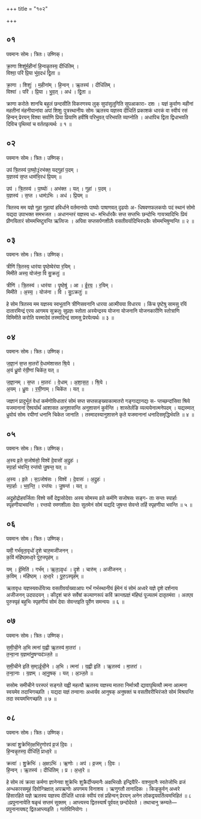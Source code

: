+++
title = "१०२"

+++


## ०१
पवमानः सोमः। त्रितः। उष्णिक्।

क्रा॒णा शिशु॑र्म॒हीनां॑ हि॒न्वन्नृ॒तस्य॒ दीधि॑तिम् ।  
विश्वा॒ परि॑ प्रि॒या भु॑व॒दध॑ द्वि॒ता ॥

क्रा॒णा । शिशुः॑ । म॒हीना॑म् । हि॒न्वन् । ऋ॒तस्य॑ । दीधि॑तिम् ।  
विश्वा॑ । परि॑ । प्रि॒या । भु॒व॒त् । अध॑ । द्वि॒ता ॥

क्राणा करोतेः शानचि बहुलं छन्दसीति विकरणस्य लुक् सुपांसुलुगिति सुपआकारा- दशः । यज्ञं कुर्वाणः महीनां महतीनां मंहनीयानांवा अपां शिशुः पुत्रस्थानीयः सोमः ऋतस्य यज्ञस्य दीधितिं प्रकाशकं धारकं वा स्वीयं रसं हिन्वन् प्रेरयन् विश्वा सर्वाणि प्रिया प्रियाणि हवींषि परिभुवत् परिभवति व्याप्नोति । अधापिच द्विता द्विधाभवति दिविच पृथिव्यां च वर्ततइत्यर्थः ॥ १ ॥

## ०२
पवमानः सोमः। त्रितः। उष्णिक्।

उप॑ त्रि॒तस्य॑ पा॒ष्यो॒३॒॑रभ॑क्त॒ यद्गुहा॑ प॒दम् ।  
य॒ज्ञस्य॑ स॒प्त धाम॑भि॒रध॑ प्रि॒यम् ॥

उप॑ । त्रि॒तस्य॑ । पा॒ष्योः॑ । अभ॑क्त । यत् । गुहा॑ । प॒दम् ।  
य॒ज्ञस्य॑ । स॒प्त । धाम॑ऽभिः । अध॑ । प्रि॒यम् ॥

त्रितस्य मम यज्ञे गुहा गुहायां हविर्धाने वर्तमानयोः पाष्योः पाषाणवत् दृढयोः अ- धिषवणफलकयोः पदं स्थानं सोमो यद्यदा उपाभक्त समभजत । अधानन्तरं यज्ञस्य धा- मभिर्धारकैः सप्त सप्तभिः छन्दोभिः गायत्र्यादिभिः प्रियं प्रीणयितारं सोममभिष्टुवन्ति ऋत्विजः । अपिवा सप्तसर्पणशीलैः वसतीवर्यादिभिरुदकैः सोममभिषुण्वन्ति ॥ २ ॥

## ०३
पवमानः सोमः। त्रितः। उष्णिक्।

त्रीणि॑ त्रि॒तस्य॒ धार॑या पृ॒ष्ठेष्वेर॑या र॒यिम् ।  
मिमी॑ते अस्य॒ योज॑ना॒ वि सु॒क्रतुः॑ ॥

त्रीणि॑ । त्रि॒तस्य॑ । धार॑या । पृ॒ष्ठेषु॑ । आ । ई॒र॒य॒ । र॒यिम् ।  
मिमी॑ते । अ॒स्य॒ । योज॑ना । वि । सु॒ऽक्रतुः॑ ॥

हे सोम त्रितस्य मम यज्ञस्य स्वभूतानि त्रीणिसवनानि धारया आत्मीयया विधारय । किंच पृष्टेषु सामसु रयिं दातारमिन्द्रं एरय आगमय सुक्रतुः सुप्रज्ञः स्तोता अस्येन्द्रस्य योजना योजनानि योजनकारीणि स्तोत्राणि विमिमीते करोति यस्मादेवं तस्मादिन्द्रं सामसु प्रेरयेत्यर्थः ॥ ३ ॥

## ०४
पवमानः सोमः। त्रितः। उष्णिक्।

ज॒ज्ञा॒नं स॒प्त मा॒तरो॑ वे॒धाम॑शासत श्रि॒ये ।  
अ॒यं ध्रु॒वो र॑यी॒णां चिके॑त॒ यत् ॥

ज॒ज्ञा॒नम् । स॒प्त । मा॒तरः॑ । वे॒धाम् । अ॒शा॒स॒त॒ । श्रि॒ये ।  
अ॒यम् । ध्रु॒वः । र॒यी॒णाम् । चिके॑त । यत् ॥

जज्ञानं प्रादुर्भूतं वेधां कर्मणोविधातारं सोमं सप्त सप्तसङ्ख्याकामातरो गङ्गाद्यानद्यः स- प्तच्छन्दांसिवा श्रिये यजमानानां ऎश्वर्यार्थं आशासत अनुशासन्ति अनुशासनं कुर्वन्ति । शास्तेर्लङि व्यत्ययेनात्मनेपदम् । यद्यस्मात् ध्रुवोयं सोमः रयीणां धनानि चिकेत जानाति । तस्मादस्यानुशासने कृते यजमानानां धनादिसमृद्धिर्भवति ॥ ४ ॥

## ०५
पवमानः सोमः। त्रितः। उष्णिक्।

अ॒स्य व्र॒ते स॒जोष॑सो॒ विश्वे॑ दे॒वासो॑ अ॒द्रुहः॑ ।  
स्पा॒र्हा भ॑वन्ति॒ रन्त॑यो जु॒षन्त॒ यत् ॥

अ॒स्य । व्र॒ते । स॒ऽजोष॑सः । विश्वे॑ । दे॒वासः॑ । अ॒द्रुहः॑ ।  
स्पा॒र्हाः । भ॒व॒न्ति॒ । रन्त॑यः । जु॒षन्त॑ । यत् ॥

अद्रुहोद्रोहवर्जिताः विश्वे सर्वे देद्वासोदेवाः अस्य सोमस्य व्रते कर्मणि सजोषसः सङ्ग- ताः सन्तः स्पार्हाः स्पृहणीयाभवन्ति । रन्तयो रमणशीलाः देवाः सुतमेनं सोमं यद्यदि जुषन्त सेवन्ते तर्हि स्पृहणीया भवन्ति ॥ ५ ॥

## ०६
पवमानः सोमः। त्रितः। उष्णिक्।

यमी॒ गर्भ॑मृता॒वृधो॑ दृ॒शे चारु॒मजी॑जनन् ।  
क॒विं मंहि॑ष्ठमध्व॒रे पु॑रु॒स्पृह॑म् ॥

यम् । ई॒मिति॑ । गर्भ॑म् । ऋ॒त॒ऽवृधः॑ । दृ॒शे । चारु॑म् । अजी॑जनन् ।  
क॒विम् । मंहि॑ष्ठम् । अ॒ध्व॒रे । पु॒रु॒ऽस्पृह॑म् ॥

ऋतावृधः यज्ञस्यवर्धयित्र्यः वसतीवर्याख्याआपः गर्भं गर्भस्थानीयं ईमेनं यं सोमं अध्वरे यज्ञे दृशे दर्शनाय अजीजनन् उदपादयन् । कीदृशं चारुं सर्वेषां कल्याणरूपं कविं क्रान्तप्रज्ञं मंहिष्ठं पूज्यतमं दातृतमंवा । अतएव पुरुस्पृहं बहुभिः स्पृहणीयं सोमं देवाः सेवन्तइति पूर्वेण समन्वयः ॥ ६ ॥

## ०७
पवमानः सोमः। त्रितः। उष्णिक्।

स॒मी॒ची॒ने अ॒भि त्मना॑ य॒ह्वी ऋ॒तस्य॑ मा॒तरा॑ ।  
त॒न्वा॒ना य॒ज्ञमा॑नु॒षग्यद॑ञ्ज॒ते ॥

स॒मी॒चीने इति॑ स॒म्ऽई॒ची॒ने । अ॒भि । त्मना॑ । य॒ह्वी इति॑ । ऋ॒तस्य॑ । मा॒तरा॑ ।  
त॒न्वा॒नाः । य॒ज्ञम् । आ॒नु॒षक् । यत् । अ॒ञ्ज॒ते ॥

ससोमः समीचीने परस्परं सङ्गते यह्वी महत्यौ ऋतस्य यज्ञस्य मातरा निर्मात्र्यौ द्यावापृथिव्यौ त्मना आत्मना स्वयमेव तदाभिगच्छति । यद्यदा यज्ञं तन्वानाः अध्वर्यव आनुषक् अनुषक्तं च वसतीवरीभिरंजते सोमं मिश्रयन्ति तदा स्वयमभिगच्छति ॥ ७ ॥

## ०८
पवमानः सोमः। त्रितः। उष्णिक्।

क्रत्वा॑ शु॒क्रेभि॑र॒क्षभि॑रृ॒णोरप॑ व्र॒जं दि॒वः ।  
हि॒न्वन्नृ॒तस्य॒ दीधि॑तिं॒ प्राध्व॒रे ॥

क्रत्वा॑ । शु॒क्रेभिः॑ । अ॒क्षऽभिः॑ । ऋ॒णोः । अप॑ । व्र॒जम् । दि॒वः ।  
हि॒न्वन् । ऋ॒तस्य॑ । दीधि॑तिम् । प्र । अ॒ध्व॒रे ॥

हे सोम त्वं क्रत्वा कर्मणा ज्ञानेनवा शुक्रेभिः शुक्रैर्दीप्यमानैः अक्षभिरक्षैः इन्द्रियैरि- वाश्नुवानैः स्वतेजोभिः व्रजं अन्धकारसमूहं दिवोन्त्रिक्षात् अपऋणोः अपगमय विनाशय । ऋणुगतौ तानादिकः । किङ्कुर्वन् अध्वरे हिंसारहिते यज्ञे ऋतस्य यज्ञस्य दीधितिं धारकं स्वीयं रसं प्रहिन्वन् प्रेरयन् अनेन लोकद्वयवर्तित्वमभिहितं ॥ ८ ॥प्रपुनानायेति षळृचं सप्तमं सूक्तम् । आप्त्यस्य द्वितस्यार्षं पूर्ववत् छन्दोदेवते । तथाचानु क्रम्यते—प्रपुनानायषट् द्वितआप्त्यइति । गतोविनियोगः ।